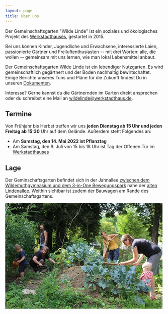 ```yaml
---
layout: page
title: Über uns 
---
```


Der Gemeinschaftsgarten "Wilde Linde" ist ein soziales und ökologisches Projekt des [Werkstadthauses](https://www.werkstadthaus.de/), gestartet in 2015.

Bei uns können Kinder, Jugendliche und Erwachsene, interessierte Laien, passionierte Gärtner und Freiluftenthusiasten -- mit drei Worten: alle, die wollen -- gemeinsam mit uns lernen, wie man lokal Lebensmittel anbaut.

Der Gemeinschaftsgarten Wilde Linde ist ein lebendiger Nutzgarten. Es wird gemeinschaftlich gegärtnert und der Boden nachhaltig bewirtschaftet. Einige Berichte unseres Tuns und Pläne für die Zukunft findest Du in unseren [Dokumenten](docs).  

Interesse? Gerne kannst du die Gärtnernden im Garten direkt ansprechen oder du schreibst eine Mail an [wildelinde@werkstadthaus.de](mailto:wildelinde@werkstadthaus.de).

## Termine

Von Frühjahr bis Herbst treffen wir uns **jeden Dienstag ab 15 Uhr und jeden Freitag ab 15:30** Uhr auf dem Gelände. Außerdem steht Folgendes an: 

- Am **Samstag, den 14. Mai 2022 ist Pflanztag** 
- Am Samstag, den 9. Juli von 15 bis 18 Uhr ist Tag der Offenen Tür im [Werkstadthauses](https://www.werkstadthaus.de/)

## Lage

Der Geminschaftsgarten befindet sich in der Jahnallee [zwischen dem Wildemuthgymnasium und dem 3-in-One Bewegungspark](https://www.google.de/maps/place/48.515424+9.046746/@48.5154661,9.0471768,212m/data=!3m1!1e3) nahe der [alten Lindenallee](https://www.baumkunde.de/baumregister/3604-alte_lindenallee_in_tuebingen/). Weithin sichtbar ist zudem der Bauwagen am Rande des Gemeinschaftsgartens.

![Beim Gärtnern](assets/Wilde_Linde-Gemeinschaftsgaertnern_small.jpg "Beim Gärtnern")




